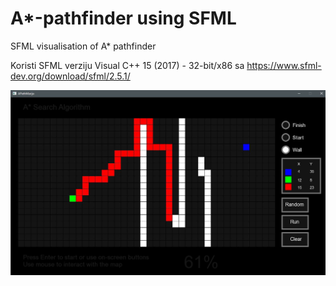 # A*-pathfinder using SFML
SFML visualisation of A* pathfinder

Koristi SFML verziju Visual C++ 15 (2017) - 32-bit/x86 sa https://www.sfml-dev.org/download/sfml/2.5.1/

 ![screen](1.JPG)
